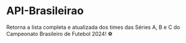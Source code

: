 # API-Brasileirao
Retorna a lista completa e atualizada dos times das Séries A, B e C do Campeonato Brasileiro de Futebol 2024! ⚽️